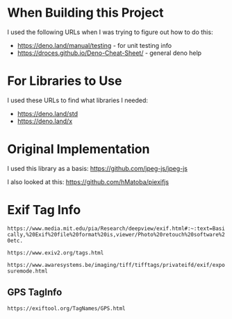 When Building this Project
==========================

I used the following URLs when I was trying to figure out how to do this:
* https://deno.land/manual/testing - for unit testing info
* https://droces.github.io/Deno-Cheat-Sheet/ - general deno help

For Libraries to Use
====================

I used these URLs to find what libraries I needed:
* https://deno.land/std
* https://deno.land/x

Original Implementation
=======================

I used this library as a basis:
https://github.com/jpeg-js/jpeg-js

I also looked at this:
https://github.com/hMatoba/piexifjs

Exif Tag Info
=============

`https://www.media.mit.edu/pia/Research/deepview/exif.html#:~:text=Basically,%20Exif%20file%20format%20is,viewer/Photo%20retouch%20software%20etc.`

`https://www.exiv2.org/tags.html`

`https://www.awaresystems.be/imaging/tiff/tifftags/privateifd/exif/exposuremode.html`

GPS TagInfo
-----------

`https://exiftool.org/TagNames/GPS.html`
